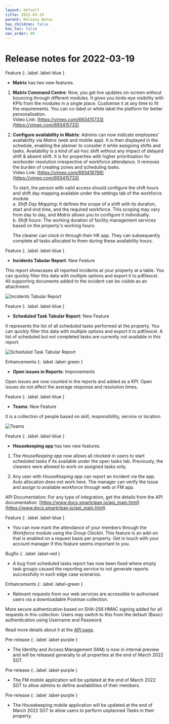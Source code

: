 ```yaml
---
layout: default
title: 2022-03-19
parent: Release Notes
has_children: false
has_toc: false
nav_order: 98
---
```


# Release notes for 2022-03-19

Feature
{: .label .label-blue }
- **Matrix** has two new features. 

1. **Matrix Command Centre**: Now, you get live updates on-screen without bouncing through different modules. It gives you birds-eye visibility with KPIs from the modules in a single place. Customise it at any time to fit the requirements. You can co-label or white label the platform for better personalisation.  
Video Link: [https://vimeo.com/693415733](https://vimeo.com/693415733)

2. **Configure availability in Matrix**: Admins can now indicate employees' availability via *Matrix* (web and mobile app). It is then displayed in the schedule, enabling the planner to consider it while assigning shifts and tasks. Availability is a kind of ad-hoc shift without any impact of delayed shift & absent shift. It is for properties with higher prioritisation for workorder resolution irrespective of workforce attendance. It removes the burden of creating zones and scheduling tasks.  
Video Link: [https://vimeo.com/693418798](https://vimeo.com/693415733)

    To start, the person with valid access should configure the shift hours and shift day mapping available under the settings tab of the workforce module.  
    a. *Shift Day Mapping*: It defines the scope of a shift with its duration, start and end time, and the required workforce. This scoping may vary from day to day, and *Matrix* allows you to configure it individually.  
    b. *Shift hours*: The working duration of facility management services based on the property's working hours. 

    The cleaner can clock in through their HK app. They can subsequently complete all tasks allocated to them during these availability hours.  

Feature
{: .label .label-blue }
- **Incidents Tabular Report**: New Feature  

This report showcases all reported incidents at your property at a table. You can quickly filter this data with multiple options and export it to pdf/excel. All supporting documents added to the incident can be visible as an attachment. 

![Incidents Tabular Report](https://www.smartclean.io/matrix/images/Incidents-Tabular-Report.png)


Feature
{: .label .label-blue }
- **Scheduled Task Tabular Report**: New Feature 

It represents the list of all scheduled tasks performed at the property. You can quickly filter this data with multiple options and export it to pdf/excel. A list of scheduled but not completed tasks are currently not available in this report.  

![Scheduled Task Tabular Report](https://www.smartclean.io/matrix/images/Scheduled-Task-Tabular-Report.png)

Enhancements
{: .label .label-green }
- **Open issues in Reports**: Improvements 

Open issues are now counted in the reports and added as a KPI. Open issues do not affect the average response and resolution times. 

Feature
{: .label .label-blue }
- **Teams**: New Feature  

It is a collection of people based on skill, responsibility, service or location.  

![Teams](https://www.smartclean.io/matrix/images/Open-issues-in-Reports.png)

Feature
{: .label .label-blue }

- **Housekeeping app** has two new features. 

1. The *HouseKeeping app* now allows all clocked-in users to start scheduled tasks if its available under the open tasks tab. Previously, the cleaners were allowed to work on assigned tasks only.  

2. Any user with *HouseKeeping app* can report an incident via the app. Auto allocation does not work here. The manager can verify the issue and assign to available workforce through web or FM app. 

API Documentation: For any type of integration, get the details from the API documentation. [https://www.docs.smartclean.io/api_main.html](https://www.docs.smartclean.io/api_main.html)

Feature
{: .label .label-blue }
- You can now mark the attendance of your members through the *Workforce* module using the *Group Clockin*.
This feature is an add-on that is enabled on a request basis per property. Get in touch with your account manager if this feature seems important to you.


Bugfix
{: .label .label-red }
- A bug from scheduled tasks report has now been fixed where empty task groups caused the reporting service to not generate reports successfully in such edge case scenarios.

Enhancements
{: .label .label-green }
- Relevant requests from our web services are accessible to authorised users via a downloadable Postman collection.

More secure authentication based on SHA-256 HMAC signing added for all requests in this collection.
Users may switch to this from the default (Basic) authentication using Username and Password.

Read more details about it at the [API page](/api_main.html).

Pre-release
{: .label .label-purple }
- The Identity and Access Management (IAM) is now in internal preview and will be released generally to all properties at the end of March 2022 SGT.

Pre-release
{: .label .label-purple }
- The FM mobile application will be updated at the end of March 2022 SGT to allow admins to define availabilities of their members.

Pre-release
{: .label .label-purple }
- The Housekeeping mobile application will be updated at the end of March 2022 SGT to allow users to perform unplanned *Tasks* in their property.


